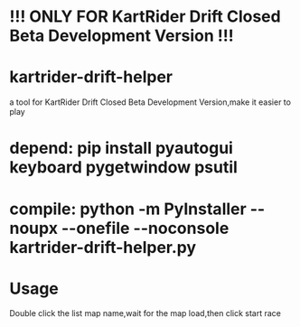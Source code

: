 # !!! ONLY FOR KartRider Drift Closed Beta Development Version !!!  

# kartrider-drift-helper
a tool for KartRider Drift Closed Beta Development Version,make it easier to play  
# depend: pip install pyautogui keyboard pygetwindow psutil
# compile: python -m PyInstaller --noupx --onefile --noconsole kartrider-drift-helper.py

# Usage
Double click the list map name,wait for the map load,then click start race
